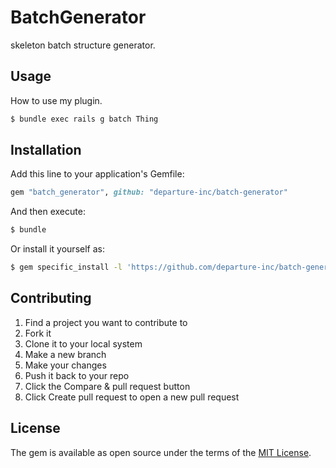 # BatchGenerator
skeleton batch structure generator.

## Usage
How to use my plugin.

```bash
$ bundle exec rails g batch Thing
```

## Installation
Add this line to your application's Gemfile:

```ruby
gem "batch_generator", github: "departure-inc/batch-generator"
```

And then execute:
```bash
$ bundle
```

Or install it yourself as:
```bash
$ gem specific_install -l 'https://github.com/departure-inc/batch-generator'
```

## Contributing
1. Find a project you want to contribute to
2. Fork it
3. Clone it to your local system
4. Make a new branch
5. Make your changes
6. Push it back to your repo
7. Click the Compare & pull request button
8. Click Create pull request to open a new pull request

## License
The gem is available as open source under the terms of the [MIT License](https://opensource.org/licenses/MIT).
